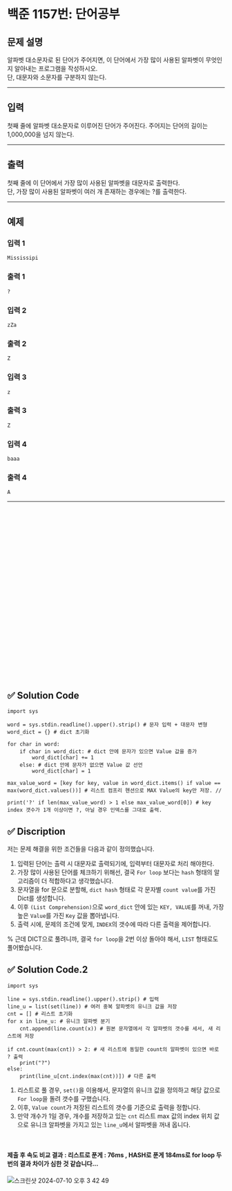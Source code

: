 # 백준 1157번: 단어공부

## 문제 설명

알파벳 대소문자로 된 단어가 주어지면, 이 단어에서 가장 많이 사용된 알파벳이 무엇인지 알아내는 프로그램을 작성하시오.  
단, 대문자와 소문자를 구분하지 않는다.

---

## 입력

첫째 줄에 알파벳 대소문자로 이루어진 단어가 주어진다. 주어지는 단어의 길이는 1,000,000을 넘지 않는다.

---

## 출력

첫째 줄에 이 단어에서 가장 많이 사용된 알파벳을 대문자로 출력한다.  
단, 가장 많이 사용된 알파벳이 여러 개 존재하는 경우에는 ?를 출력한다.

---

## 예제

### 입력 1

```
Mississipi
```

### 출력 1

```
?
```

### 입력 2

```
zZa
```

### 출력 2

```
Z
```

### 입력 3

```
z
```

### 출력 3

```
Z
```

### 입력 4

```
baaa
```

### 출력 4

```
A
```

---


<br/>
<br/>
<br/>
<br/>
<br/>
<br/>
<br/>
<br/>
<br/>
<br/>
<br/>
<br/>
<br/>
<br/>
<br/>
<br/>
<br/>
<br/>
<br/>
<br/>
<br/>
<br/>
<br/>


## ✅ Solution Code

```python3
import sys

word = sys.stdin.readline().upper().strip() # 문자 입력 + 대문자 변형
word_dict = {} # dict 초기화

for char in word:
    if char in word_dict: # dict 안에 문자가 있으면 Value 값을 증가
        word_dict[char] += 1
    else: # dict 안에 문자가 없으면 Value 값 선언 
        word_dict[char] = 1
    
max_value_word = [key for key, value in word_dict.items() if value == max(word_dict.values())] # 리스트 컴프리 헨션으로 MAX Value의 key만 저장. //

print('?' if len(max_value_word) > 1 else max_value_word[0]) # key index 갯수가 1개 이상이면 ?, 아닐 경우 인덱스를 그대로 출력.
```

## ✅ Discription  

저는 문제 해결을 위한 조건들을 다음과 같이 정의했습니다.  

1. 입력된 단어는 출력 시 대문자로 출력되기에, 입력부터 대문자로 처리 해야한다.  
2. 가장 많이 사용된 단어를 체크하기 위해선, 결국 `For loop` 보다는 `hash` 형태의 알고리즘이 더 적합하다고 생각했습니다.  
3. 문자열을 for 문으로 분할해, `dict hash` 형태로 각 문자별 `count value`를 가진 Dict를 생성합니다.
4. 이후 `(List Comprehension)`으로 `word_dict` 안에 있는 `KEY, VALUE`를 꺼내, 가장 높은 `Value`를 가진 `Key` 값을 뽑아냅니다.  
5. 출력 시에, 문제의 조건에 맞게, `INDEX`의 갯수에 따라 다른 출력을 제어합니다.  

% 근데 DICT으로 풀려니까, 결국 `for loop`을 2번 이상 돌아야 해서, `LIST` 형태로도 풀어봤습니다. 

## ✅ Solution Code.2

```python3
import sys

line = sys.stdin.readline().upper().strip() # 입력
line_u = list(set(line)) # 여러 중복 알파벳의 유니크 값을 저장
cnt = [] # 리스트 초기화
for x in line_u: # 유니크 알파벳 분기
    cnt.append(line.count(x)) # 원본 문자열에서 각 알파벳의 갯수를 세서, 새 리스트에 저장

if cnt.count(max(cnt)) > 2: # 새 리스트에 동일한 count의 알파벳이 있으면 바로 ? 출력
    print("?")
else:
    print(line_u[cnt.index(max(cnt))]) # 다른 출력
```

1. 리스트로 풀 경우, `set()`을 이용해서, 문자열의 유니크 값을 정의하고 해당 값으로 `For loop`을 돌려 갯수를 구했습니다.  
2. 이후, `Value count`가 저장된 리스트의 갯수를 기준으로 출력을 정합니다.  
3. 만약 개수가 1일 경우, 개수를 저장하고 있는 `cnt` 리스트 max 값의 index 위치 값으로 유니크 알파벳을 가지고 있는 `line_u`에서 알파벳을 꺼내 옵니다.  

<br/>

#### 제출 후 속도 비교 결과 : 리스트로 푼게 : 76ms , HASH로 푼게 184ms로 for loop 두번의 결과 차이가 심한 것 같습니다...
![스크린샷 2024-07-10 오후 3 42 49](https://github.com/nasa1515/Learn_Algorithm-Python/assets/69498804/b8631671-c612-47be-9eb6-fcb3bb078d2a)





